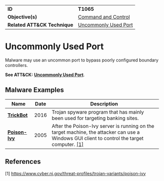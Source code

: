 |||
|---------|------------------------|
|**ID**|**T1065**|
|**Objective(s)**|[Command and Control](../command-and-control)|
|**Related ATT&CK Technique**|[Uncommonly Used Port](https://attack.mitre.org/techniques/T1065/)|

Uncommonly Used Port
====================
Malware may use an uncommon port to bypass poorly configured boundary controllers.

**See ATT&CK:** [**Uncommonly Used Port**](https://attack.mitre.org/techniques/T1065/).

Malware Examples
----------------
|Name|Date|Description|
|-----------------------------|-----------|-----------------------------|
|[**TrickBot**](../xample-malware/trickbot.md)|2016|Trojan spyware program that has mainly been used for targeting banking sites.|
|[**Poison-Ivy**](../xample-malware/poison-ivy.md)|2005|After the Poison-Ivy server is running on the target machine, the attacker can use a Windows GUI client to control the target computer. [[1]](#1)|

References
----------
<a name="1">[1]</a> https://www.cyber.nj.gov/threat-profiles/trojan-variants/poison-ivy
